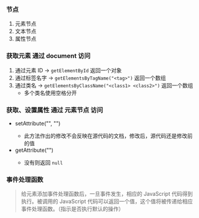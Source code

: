 ### 节点
1. 元素节点
2. 文本节点
3. 属性节点

### 获取元素 通过 document 访问
1. 通过元素 ID -> `getElementById` 返回一个对象
2. 通过标签名字 -> `getElementsByTagName("<tag>")` 返回一个数组
3. 通过类名 -> `getElementsByClassName("<class1> <class2>")` 返回一个数组
	- 多个类名使用空格分开

### 获取、设置属性 通过 元素节点 访问
- setAttribute("<attribute>", "<value>")
	- 此方法作出的修改不会反映在源代码的文档，修改后，源代码还是修改前的值
- getAttribute("<attribute>")
	- 没有则返回 `null`

### 事件处理函数

> 给元素添加事件处理函数后，一旦事件发生，相应的 JavaScript 代码得到执行。被调用的 JavaScript 代码可以返回一个值，这个值将被传递给相应事件处理函数。（指示是否执行默认的操作）

